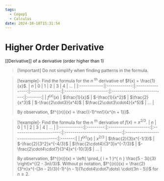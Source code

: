 ```yaml
---
tags:
  - Cegep1
  - Calculus
date: 2024-10-18T15:31:54
---
```


# Higher Order Derivative

[[Derivative]] of a derivative (order higher than 1)

> [!important] Do not simplify when finding patterns in the formula.

> [!example]- Find the formula for the $n$ <sup>th</sup> derivative of $f(x) = \frac{1}{x}$.
> |     $n$      |       0       |        1         |        2        |           3            |              4              | $\dots$ |
> |:------------:|:-------------:|:----------------:|:---------------:|:----------------------:|:---------------------------:|:-------:|
> | $f^{(x)}(x)$ | $\frac{1}{x}$ | $-\frac{1}{x^2}$ | $\frac{2}{x^3}$ | $-\frac{2\cdot3}{x^4}$ | $\frac{2\cdot3\cdot4}{x^5}$ | $\dots$ |
> 
> By observation, $f^{(n)}(x) = \frac{(-1)^nn!}{x^{n + 1}}$.

> [!example]- Find the formula for the $n$ <sup>th</sup> derivative of $f(x) = x^{2/3}$.
> |     $n$      |     0     |           1           |            2             |               3               |                   4                   | $\dots$ |
> |:------------:|:---------:|:---------------------:|:------------------------:|:-----------------------------:|:-------------------------------------:|:-------:|
> | $f^{(x)}(x)$ | $x^{2/3}$ | $\frac{2}{3}x^{-1/3}$ | $-\frac{2}{3^2}x^{-4/3}$ | $\frac{2\cdot4}{3^3}x^{-7/3}$ | $-\frac{2\cdot4\cdot7}{3^4}x^{-10/3}$ | $\dots$ |
> 
> By observation, $f^{(n)}(x) = \left( \prod_{ i = 1 }^{ n } \frac{5 - 3i}{3} \right)x^{(2 - 3n)/3}$.
> Without pi notation, $f^{(n)}(x) = \frac{2}{3^n}x^{-(3n - 2)/3}(-1)^{n - 1}(1\cdot4\cdot7\dots\ \cdot(3n - 5))$ for $n \ge 2$.